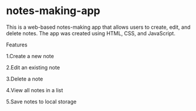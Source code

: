 # notes-making-app
This is a web-based notes-making app that allows users to create, edit, and delete notes. The app was created using HTML, CSS, and JavaScript. 



Features

1.Create a new note

2.Edit an existing note

3.Delete a note

4.View all notes in a list

5.Save notes to local storage
